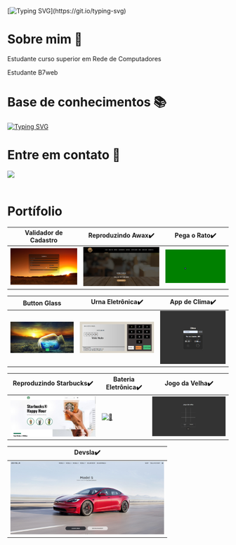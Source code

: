 [![Typing SVG](https://readme-typing-svg.herokuapp.com?color=%2311F766&duration=4000&multiline=true&height=80&lines=KertonMarinho%40127.0.0.1;console.log(Welcome!!!);Welcome!!!)](https://git.io/typing-svg)



<div>
<h1>Sobre mim 💬</h1>
<img align='right' height=250 src="https://immediatesafety.org/wp-content/uploads/aliens.gif" alt="">
    
    
    
    
    
    
    
<p>Estudante curso superior em Rede de Computadores</p>
<p>Estudante B7web</p>
    
<h1>Base de conhecimentos 📚</h1>
<img align='right' height=200/>      
    
    
[![Typing SVG](https://readme-typing-svg.herokuapp.com?color=%23040C10&duration=1000&multiline=true&height=160&lines=Javascript;Typescript;Html;Css;Python;Git;C;node(estudando))](https://git.io/typing-svg)
    


<h1>Entre em contato 📨</h1>
<div>
    <!-- <a href="#" target="_blank"><img src="" target="_blank"/></a> -->
    <a href="https://www.linkedin.com/in/kerton-marinho-776aba208/"><img src="https://img.shields.io/badge/-LinkedIn-%230077B5?style=for-the-badge&logo=linkedin&logoColor=white" target="_blank"></a>
</div>
<br>
 
 
 
<p><h1>Portífolio</h1></p>

| Validador de Cadastro | Reproduzindo Awax:heavy_check_mark: |Pega o Rato:heavy_check_mark: |
|------------|------------|------------|
|<a href="https://github.com/KertonMarinho/validador-de-cadastro"><img  width="350" alt="🦑" src="https://github.com/KertonMarinho/validador-de-cadastro/blob/main/screen.png"> </a> |<a href="https://github.com/KertonMarinho/Recriando-Awax"><img  width="350" alt="🦑" src="https://github.com/KertonMarinho/Recriando-Awax/blob/main/assets/images/screenshorts.png"> </a>|<a href="https://github.com/KertonMarinho/Pega-Rato"><img  width="350" alt="🦑" src="https://github.com/KertonMarinho/Pega-Rato/blob/main/assets/screeshorts.png"> </a>


 

| Button Glass | Urna Eletrônica:heavy_check_mark: | App de Clima:heavy_check_mark: |
|------------|------------|------------|
|<a href="https://github.com/KertonMarinho/Button-glass"><img  width="350" alt="🦑" src="https://github.com/KertonMarinho/Button-glass/blob/main/images/screenshort.png"> </a>|<a href="https://github.com/KertonMarinho/Urna-eletronica"><img  width="350" alt="🦑" src="https://github.com/KertonMarinho/Urna-eletronica/blob/main/screenshorts.png"> </a>|<a href="https://github.com/KertonMarinho/App-de-Clima"><img  width="350" alt="🦑" src="https://github.com/KertonMarinho/App-de-Clima/blob/main/screenshorts.png"> </a>




| Reproduzindo Starbucks:heavy_check_mark: | Bateria Eletrônica:heavy_check_mark: |Jogo da Velha:heavy_check_mark: |
|------------|------------|------------|
|<a href="https://github.com/KertonMarinho/Reproduzindo-Starbucks"><img  width="350" alt="🦑" src="https://github.com/KertonMarinho/Reproduzindo-Starbucks/blob/main/screenshort.png"> </a> |<a href="https://github.com/KertonMarinho/Bateria-Eletronica"><img  width="350" alt="🦑" src="https://github.com/KertonMarinho/Bateria-Eletronica/blob/main/screenshot2.png"> </a>|<a href="https://github.com/KertonMarinho/Jogo-da-velha"><img  width="350" alt="🦑" src="https://github.com/KertonMarinho/Jogo-da-velha/blob/main/screenshorts.png"> </a>



| Devsla:heavy_check_mark: |
|------------|
|<a href="https://github.com/KertonMarinho/Devsla"><img  width="350" alt="🦑" src="https://github.com/KertonMarinho/Devsla/blob/main/screenshort.png"> </a>

